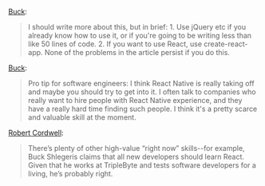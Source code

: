 [Buck](https://www.facebook.com/bshlgrs/posts/10208783745245707):

> I should write more about this, but in brief: 1. Use jQuery etc if you
> already know how to use it, or if you're going to be writing less than like
> 50 lines of code. 2. If you want to use React, use create-react-app. None of
> the problems in the article persist if you do this.

[Buck](https://www.facebook.com/bshlgrs/posts/10211314689077721):

> Pro tip for software engineers: I think React Native is really taking off and
> maybe you should try to get into it. I often talk to companies who really
> want to hire people with React Native experience, and they have a really hard
> time finding such people. I think it's a pretty scarce and valuable skill at
> the moment.

[Robert Cordwell](https://www.facebook.com/notes/robert-cordwell/how-to-launch-a-pop-up-bootcamp/10154584519901594/):

> There’s plenty of other high-value “right now” skills--for example, Buck
> Shlegeris claims that all new developers should learn React. Given that he
> works at TripleByte and tests software developers for a living, he’s probably
> right.

